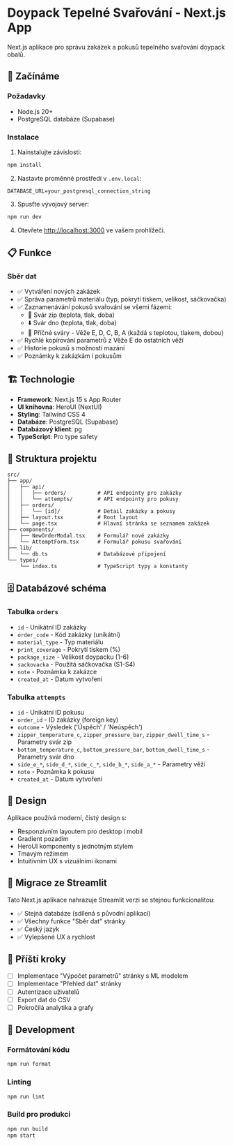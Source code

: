 # Doypack Tepelné Svařování - Next.js App

Next.js aplikace pro správu zakázek a pokusů tepelného svařování doypack obalů.

## 🚀 Začínáme

### Požadavky

- Node.js 20+
- PostgreSQL databáze (Supabase)

### Instalace

1. Nainstalujte závislosti:
```bash
npm install
```

2. Nastavte proměnné prostředí v `.env.local`:
```
DATABASE_URL=your_postgresql_connection_string
```

3. Spusťte vývojový server:
```bash
npm run dev
```

4. Otevřete [http://localhost:3000](http://localhost:3000) ve vašem prohlížeči.

## 📋 Funkce

### Sběr dat
- ✅ Vytváření nových zakázek
- ✅ Správa parametrů materiálu (typ, pokrytí tiskem, velikost, sáčkovačka)
- ✅ Zaznamenávání pokusů svařování se všemi fázemi:
  - 🔗 Svár zip (teplota, tlak, doba)
  - ⬇️ Svár dno (teplota, tlak, doba)
  - 🔷 Příčné sváry - Věže E, D, C, B, A (každá s teplotou, tlakem, dobou)
- ✅ Rychlé kopírování parametrů z Věže E do ostatních věží
- ✅ Historie pokusů s možností mazání
- ✅ Poznámky k zakázkám i pokusům

## 🏗️ Technologie

- **Framework**: Next.js 15 s App Router
- **UI knihovna**: HeroUI (NextUI)
- **Styling**: Tailwind CSS 4
- **Databáze**: PostgreSQL (Supabase)
- **Databázový klient**: pg
- **TypeScript**: Pro type safety

## 📁 Struktura projektu

```
src/
├── app/
│   ├── api/
│   │   ├── orders/          # API endpointy pro zakázky
│   │   └── attempts/        # API endpointy pro pokusy
│   ├── orders/
│   │   └── [id]/            # Detail zakázky a pokusy
│   ├── layout.tsx           # Root layout
│   └── page.tsx             # Hlavní stránka se seznamem zakázek
├── components/
│   ├── NewOrderModal.tsx    # Formulář nové zakázky
│   └── AttemptForm.tsx      # Formulář pokusu svařování
├── lib/
│   └── db.ts                # Databázové připojení
└── types/
    └── index.ts             # TypeScript typy a konstanty
```

## 🗄️ Databázové schéma

### Tabulka `orders`
- `id` - Unikátní ID zakázky
- `order_code` - Kód zakázky (unikátní)
- `material_type` - Typ materiálu
- `print_coverage` - Pokrytí tiskem (%)
- `package_size` - Velikost doypacku (1-6)
- `sackovacka` - Použitá sáčkovačka (S1-S4)
- `note` - Poznámka k zakázce
- `created_at` - Datum vytvoření

### Tabulka `attempts`
- `id` - Unikátní ID pokusu
- `order_id` - ID zakázky (foreign key)
- `outcome` - Výsledek ('Úspěch' / 'Neúspěch')
- `zipper_temperature_c`, `zipper_pressure_bar`, `zipper_dwell_time_s` - Parametry svár zip
- `bottom_temperature_c`, `bottom_pressure_bar`, `bottom_dwell_time_s` - Parametry svár dno
- `side_e_*`, `side_d_*`, `side_c_*`, `side_b_*`, `side_a_*` - Parametry věží
- `note` - Poznámka k pokusu
- `created_at` - Datum vytvoření

## 🎨 Design

Aplikace používá moderní, čistý design s:
- Responzivním layoutem pro desktop i mobil
- Gradient pozadím
- HeroUI komponenty s jednotným stylem
- Tmavým režimem
- Intuitivním UX s vizuálními ikonami

## 🔄 Migrace ze Streamlit

Tato Next.js aplikace nahrazuje Streamlit verzi se stejnou funkcionalitou:
- ✅ Stejná databáze (sdílená s původní aplikací)
- ✅ Všechny funkce "Sběr dat" stránky
- ✅ Český jazyk
- ✅ Vylepšené UX a rychlost

## 📝 Příští kroky

- [ ] Implementace "Výpočet parametrů" stránky s ML modelem
- [ ] Implementace "Přehled dat" stránky
- [ ] Autentizace uživatelů
- [ ] Export dat do CSV
- [ ] Pokročilá analytika a grafy

## 🤝 Development

### Formátování kódu
```bash
npm run format
```

### Linting
```bash
npm run lint
```

### Build pro produkci
```bash
npm run build
npm start
```
